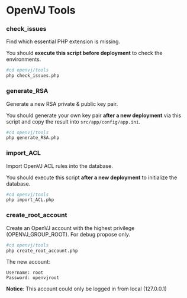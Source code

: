 # OpenVJ Tools

### check_issues

Find which essential PHP extension is missing.

You should **execute this script before deployment** to check the environments.

```bash
#cd openvj/tools
php check_issues.php
```

### generate_RSA

Generate a new RSA private & public key pair.

You should generate your own key pair **after a new deployment** via this script and copy the result into `src/app/config/app.ini`.

```bash
#cd openvj/tools
php generate_RSA.php
```

### import_ACL

Import OpenVJ ACL rules into the database.

You should execute this script **after a new deployment** to initialize the database.

```bash
#cd openvj/tools
php import_ACL.php
```

### create_root_account

Create an OpenVJ account with the highest privilege (OPENVJ_GROUP_ROOT). For debug propose only.

```bash
#cd openvj/tools
php create_root_account.php
```

The new account:

```
Username: root
Password: openvjroot
```

**Notice**: This account could only be logged in from local (127.0.0.1)
